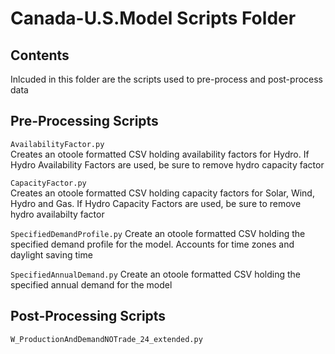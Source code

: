 # Canada-U.S.Model Scripts Folder

## Contents
Inlcuded in this folder are the scripts used to pre-process and post-process data 

## Pre-Processing Scripts

`AvailabilityFactor.py`  
Creates an otoole formatted CSV holding availability factors for Hydro. If Hydro Availability Factors are used, be sure to remove hydro capacity factor 

`CapacityFactor.py`  
Creates an otoole formatted CSV holding capacity factors for Solar, Wind, Hydro and Gas. If Hydro Capacity Factors are used, be sure to remove hydro availabilty factor

`SpecifiedDemandProfile.py`
Create an otoole formatted CSV holding the specified demand profile for the model. Accounts for time zones and daylight saving time

`SpecifiedAnnualDemand.py`
Create an otoole formatted CSV holding the specified annual demand for the model

## Post-Processing Scripts

`W_ProductionAndDemandNOTrade_24_extended.py`